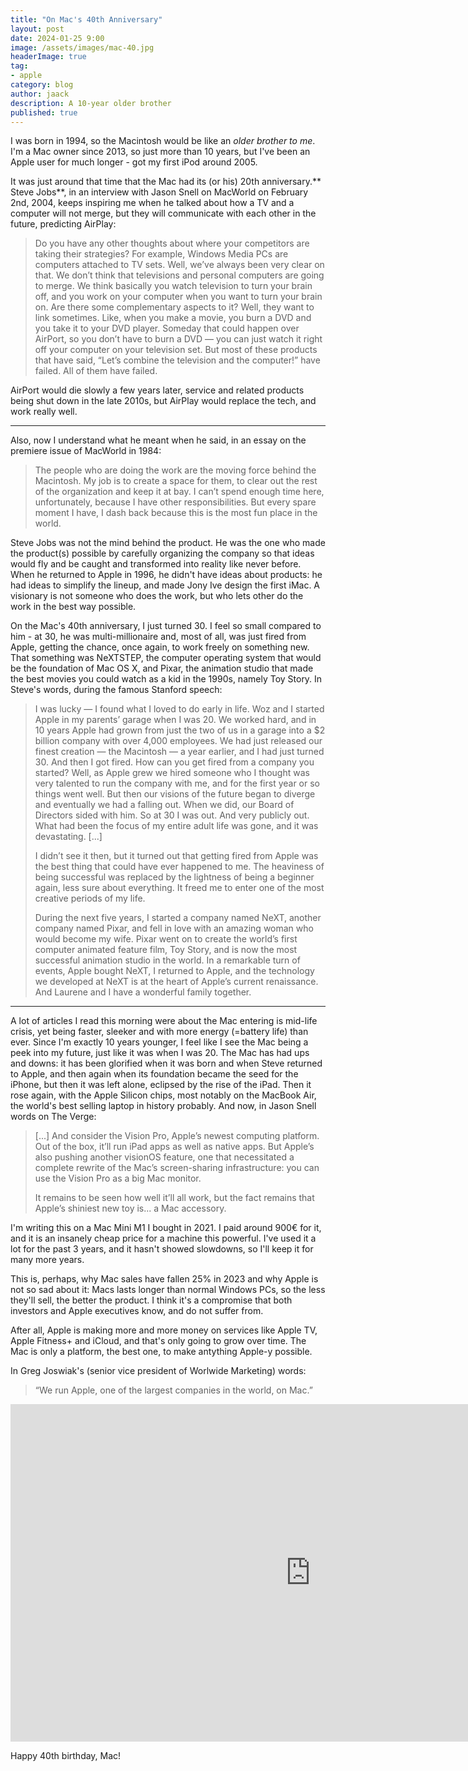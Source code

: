 ```yaml
---
title: "On Mac's 40th Anniversary"
layout: post
date: 2024-01-25 9:00
image: /assets/images/mac-40.jpg
headerImage: true
tag:
- apple
category: blog
author: jaack
description: A 10-year older brother
published: true
---
```


I was born in 1994, so the Macintosh would be like an _older brother to me_. I'm a Mac owner since 2013, so just more than 10 years, but I've been an Apple user for much longer - got my first iPod around 2005.

It was just around that time that the Mac had its (or his) 20th anniversary.** Steve Jobs**, in an interview with Jason Snell on MacWorld on February 2nd, 2004, keeps inspiring me when he talked about how a TV and a computer will not merge, but they will communicate with each other in the future, predicting AirPlay:
<blockquote>
Do you have any other thoughts about where your competitors are taking their strategies? For example, Windows Media PCs are computers attached to TV sets.
Well, we’ve always been very clear on that. We don’t think that televisions and personal computers are going to merge. We think basically you watch television to turn your brain off, and you work on your computer when you want to turn your brain on.
Are there some complementary aspects to it?
Well, they want to link sometimes. Like, when you make a movie, you burn a DVD and you take it to your DVD player. Someday that could happen over AirPort, so you don’t have to burn a DVD — you can just watch it right off your computer on your television set. But most of these products that have said, “Let’s combine the television and the computer!” have failed. All of them have failed.
</blockquote>

AirPort would die slowly a few years later, service and related products being shut down in the late 2010s, but AirPlay would replace the tech, and work really well.

----

Also, now I understand what he meant when he said, in an essay on the premiere issue of MacWorld in 1984:
<blockquote>
The people who are doing the work are the moving force behind the Macintosh. My job is to create a space for them, to clear out the rest of the organization and keep it at bay. I can’t spend enough time here, unfortunately, because I have other responsibilities. But every spare moment I have, I dash back because this is the most fun place in the world.
</blockquote>

Steve Jobs was not the mind behind the product. He was the one who made the product(s) possible by carefully organizing the company so that ideas would fly and be caught and transformed into reality like never before. When he returned to Apple in 1996, he didn't have ideas about products: he had ideas to simplify the lineup, and made Jony Ive design the first iMac. A visionary is not someone who does the work, but who lets other do the work in the best way possible.

On the Mac's 40th anniversary, I just turned 30. I feel so small compared to him - at 30, he was multi-millionaire and, most of all, was just fired from Apple, getting the chance, once again, to work freely on something new. That something was NeXTSTEP, the computer operating system that would be the foundation of Mac OS X, and Pixar, the animation studio that made the best movies you could watch as a kid in the 1990s, namely Toy Story. In Steve's words, during the famous Stanford speech:
<blockquote>
I was lucky — I found what I loved to do early in life. Woz and I started Apple in my parents’ garage when I was 20. We worked hard, and in 10 years Apple had grown from just the two of us in a garage into a $2 billion company with over 4,000 employees. We had just released our finest creation — the Macintosh — a year earlier, and I had just turned 30. And then I got fired. How can you get fired from a company you started? Well, as Apple grew we hired someone who I thought was very talented to run the company with me, and for the first year or so things went well. But then our visions of the future began to diverge and eventually we had a falling out. When we did, our Board of Directors sided with him. So at 30 I was out. And very publicly out. What had been the focus of my entire adult life was gone, and it was devastating. [...]
  
I didn’t see it then, but it turned out that getting fired from Apple was the best thing that could have ever happened to me. The heaviness of being successful was replaced by the lightness of being a beginner again, less sure about everything. It freed me to enter one of the most creative periods of my life.

During the next five years, I started a company named NeXT, another company named Pixar, and fell in love with an amazing woman who would become my wife. Pixar went on to create the world’s first computer animated feature film, Toy Story, and is now the most successful animation studio in the world. In a remarkable turn of events, Apple bought NeXT, I returned to Apple, and the technology we developed at NeXT is at the heart of Apple’s current renaissance. And Laurene and I have a wonderful family together.
</blockquote>

---

A lot of articles I read this morning were about the Mac entering is mid-life crisis, yet being faster, sleeker and with more energy (=battery life) than ever. Since I'm exactly 10 years younger, I feel like I see the Mac being a peek into my future, just like it was when I was 20. The Mac has had ups and downs: it has been glorified when it was born and when Steve returned to Apple, and then again when its foundation became the seed for the iPhone, but then it was left alone, eclipsed by the rise of the iPad. Then it rose again, with the Apple Silicon chips, most notably on the MacBook Air, the world's best selling laptop in history probably. And now, in Jason Snell words on The Verge:
<blockquote>
[...] And consider the Vision Pro, Apple’s newest computing platform. Out of the box, it’ll run iPad apps as well as native apps. But Apple’s also pushing another visionOS feature, one that necessitated a complete rewrite of the Mac’s screen-sharing infrastructure: you can use the Vision Pro as a big Mac monitor.

  It remains to be seen how well it’ll all work, but the fact remains that Apple’s shiniest new toy is... a Mac accessory.
</blockquote>

I'm writing this on a Mac Mini M1 I bought in 2021. I paid around 900€ for it, and it is an insanely cheap price for a machine this powerful. I've used it a lot for the past 3 years, and it hasn't showed slowdowns, so I'll keep it for many more years.

This is, perhaps, why Mac sales have fallen 25% in 2023 and why Apple is not so sad about it: Macs lasts longer than normal Windows PCs, so the less they'll sell, the better the product. I think it's a compromise that both investors and Apple executives know, and do not suffer  from.

After all, Apple is making more and more money on services like Apple TV, Apple Fitness+ and iCloud, and that's only going to grow over time. The Mac is only a platform, the best one, to make antything Apple-y possible.

In Greg Joswiak's (senior vice president of Worlwide Marketing) words:
<blockquote>
  “We run Apple, one of the largest companies in the world, on Mac.”
</blockquote>

<iframe width="960" height="540" src="https://www.youtube.com/watch?v=8bepzUM1x3w&" frameborder="0" allowfullscreen></iframe>


Happy 40th birthday, Mac!

